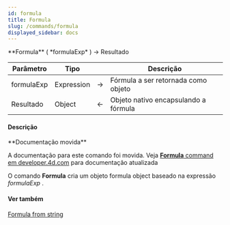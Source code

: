 ```yaml
---
id: formula
title: Formula
slug: /commands/formula
displayed_sidebar: docs
---
```


<!--REF #_command_.Formula.Syntax-->**Formula** ( *formulaExp* ) -> Resultado<!-- END REF-->
<!--REF #_command_.Formula.Params-->
| Parâmetro | Tipo |  | Descrição |
| --- | --- | --- | --- |
| formulaExp | Expression | &srarr; | Fórmula a ser retornada como objeto |
| Resultado | Object | &larr; | Objeto nativo encapsulando a fórmula |

<!-- END REF-->

#### Descrição 

<!--REF #_command_.Formula.Summary-->**Documentação movida**

A documentação para este comando foi movida.<!-- END REF--> Veja [**Formula** command em developer.4d.com](https://developer.4d.com/docs/API/FunctionClass#formula) para documentação atualizada

O comando **Formula** cria um objeto formula object baseado na expressão *formulaExp* . 

#### Ver também 

  
  
  
[Formula from string](formula-from-string.md)  